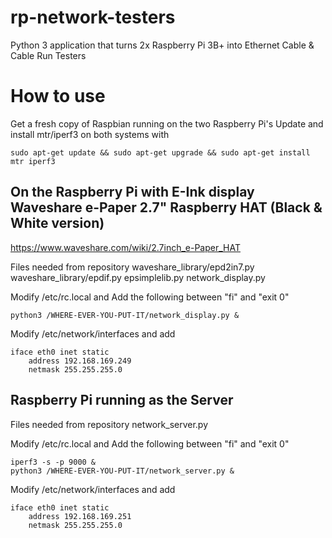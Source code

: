 # rp-network-testers
Python 3 application that turns 2x Raspberry Pi 3B+ into Ethernet Cable & Cable Run Testers

How to use 
====================
Get a fresh copy of Raspbian running on the two Raspberry Pi's
Update and install mtr/iperf3 on both systems with 

```sudo apt-get update && sudo apt-get upgrade && sudo apt-get install mtr iperf3```

On the Raspberry Pi with E-Ink display Waveshare e-Paper 2.7" Raspberry HAT (Black & White version)
---------------------
  https://www.waveshare.com/wiki/2.7inch_e-Paper_HAT

Files needed from repository
waveshare_library/epd2in7.py
waveshare_library/epdif.py
epsimplelib.py
network_display.py

Modify /etc/rc.local and Add the following between "fi" and "exit 0"
```
python3 /WHERE-EVER-YOU-PUT-IT/network_display.py &
```

Modify /etc/network/interfaces and add
```
iface eth0 inet static
    address 192.168.169.249
    netmask 255.255.255.0
```


Raspberry Pi running as the Server
---------------------
Files needed from repository
network_server.py

Modify /etc/rc.local and Add the following between "fi" and "exit 0"
```
iperf3 -s -p 9000 &
python3 /WHERE-EVER-YOU-PUT-IT/network_server.py &
```

Modify /etc/network/interfaces and add
```
iface eth0 inet static
    address 192.168.169.251
    netmask 255.255.255.0
```

